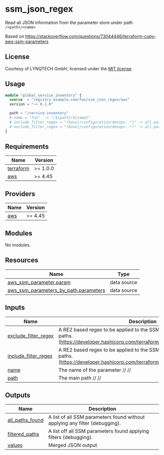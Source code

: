 # ssm_json_regex

Read all JSON information from the parameter store under path `/<path>/<name>`

Based on https://stackoverflow.com/questions/73044446/terraform-copy-aws-ssm-parameters

## License
Courtesy of LYNQTECH GmbH, licensed under the [MIT license](https://opensource.org/license/mit/)

## Usage

```terraform
module "global_service_inventory" {
  source  = "registry.example.com/foo/ssm_json_regex/aws"
  version = "~> 0.1.0"

  path = "/service-inventory"
  # name = "foo"  -> "/${path}/${name}"
  # include_filter_regex = "(base|/configuration/devops-.*)" -> all parameters below "/${path}/${name}" will be filtered on "== regex(${filter[x]})"
  # exclude_filter_regex = "(base|/configuration/devops-.*)" -> all parameters below "/${path}/${name}" will be filtered on "!= regex(${filter[x]})"
}
```

<!-- BEGIN_TF_DOCS -->
## Requirements

| Name | Version |
|------|---------|
| <a name="requirement_terraform"></a> [terraform](#requirement\_terraform) | >= 1.0.0 |
| <a name="requirement_aws"></a> [aws](#requirement\_aws) | >= 4.45 |

## Providers

| Name | Version |
|------|---------|
| <a name="provider_aws"></a> [aws](#provider\_aws) | >= 4.45 |

## Modules

No modules.

## Resources

| Name | Type |
|------|------|
| [aws_ssm_parameter.param](https://registry.terraform.io/providers/hashicorp/aws/latest/docs/data-sources/ssm_parameter) | data source |
| [aws_ssm_parameters_by_path.parameters](https://registry.terraform.io/providers/hashicorp/aws/latest/docs/data-sources/ssm_parameters_by_path) | data source |

## Inputs

| Name | Description | Type | Default | Required |
|------|-------------|------|---------|:--------:|
| <a name="input_exclude_filter_regex"></a> [exclude\_filter\_regex](#input\_exclude\_filter\_regex) | A RE2 based regex to be applied to the SSM path to exclude specific paths. (https://developer.hashicorp.com/terraform/language/functions/regexall) | `string` | `null` | no |
| <a name="input_include_filter_regex"></a> [include\_filter\_regex](#input\_include\_filter\_regex) | A RE2 based regex to be applied to the SSM path to only include specific paths. (https://developer.hashicorp.com/terraform/language/functions/regexall) | `string` | `null` | no |
| <a name="input_name"></a> [name](#input\_name) | The name of the parameter // /<path>/<name> | `string` | `null` | no |
| <a name="input_path"></a> [path](#input\_path) | The main path // /<path>/<name> | `string` | n/a | yes |

## Outputs

| Name | Description |
|------|-------------|
| <a name="output_all_paths_found"></a> [all\_paths\_found](#output\_all\_paths\_found) | A list of all SSM parameters found without applying any filter (debugging). |
| <a name="output_filtered_paths"></a> [filtered\_paths](#output\_filtered\_paths) | A list off all SSM parameters found applying filters (debugging). |
| <a name="output_values"></a> [values](#output\_values) | Merged JSON output |
<!-- END_TF_DOCS -->